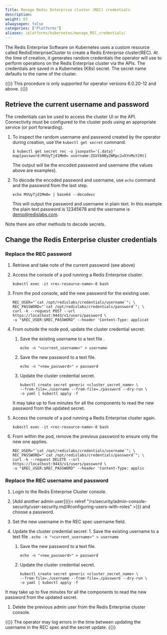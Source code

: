 ```yaml
---
Title: Manage Redis Enterprise cluster (REC) credentials
description: 
weight: 93
alwaysopen: false
categories: ["Platforms"]
aliases: /platforms/kubernetes/manage_REC_credentials/
---
```

The Redis Enterprise Software on Kubernetes uses a custom resource called RedisEnterpriseCluster to create a Redis Enterprise cluster(REC). At the time of creation, it generates random credentials the operator will use to perform operations on the Redis Enterprise cluster via the APIs. The credentials are saved in a Kubernetes (K8s) secret. The secret name defaults to the name of the cluster.

{{<note>}}
This procedure is only supported for operator versions 6.0.20-12 and above.
{{</note>}}

## Retrieve the current username and password 

The credentials can be used to access the cluster UI or the API. Connectivity must be configured to the cluster pods using an appropriate service (or port forwarding).

1. To inspect the random  username and password created by the operator during creation, use the `kubectl get secret` command.

    ```
    $ kubectl get secret rec -o jsonpath='{.data}'
    map[password:MVUyTjd1Mm0= username:ZGVtb0ByZWRpc2xhYnMuY29t]
    ```

    The output will be the encoded password and username (the values above are examples).

1. To decode the encoded password and username, use `echo` command and the password from the last step.

    ```
    echo MVUyTjd1Mm0= | base64 --decodexc
    ```

    This will output the password and username in plain text. In this example the plain text password is 12345678 and the username is demo@redislabs.com.

Note there are other methods to decode secrets.

## Change the Redis Enterprise cluster credentials

### Replace the REC password

1. Retrieve and take note of the current password (see above)
1. Access the console of a pod running a Redis Enterprise cluster.

    ```
    kubectl exec -it <rec-resource-name>-0 bash
    ```

1. From the pod console, add the new password for the existing user.
    ```
    REC_USER="`cat /opt/redislabs/credentials/username`"; \
    REC_PASSWORD="`cat /opt/redislabs/credentials/password`"; \
    curl -k --request POST --url https://localhost:9443/v1/users/password \
    -u "$REC_USER:$REC_PASSWORD" --header 'Content-Type: applicat
    ```

1. From outside the node pod, update the cluster credential secret:
    1. Save the existing username to a text file .
        ```
        echo -n "<current_username>" > username 
        ```

    1. Save the new password to a text file.
        ```
        echo -n "<new_password>" > password
        ```

    1. Update the cluster credential secret.
        ```
        kubectl create secret generic <cluster_secret_name> \
        --from-file=./username --from-file=./password --dry-run \
        -o yaml | kubectl apply -f 
        ```

    It may take up to five minutes for all the components to read the new password from the updated secret. 

1. Access the console of a pod running a Redis Enterprise cluster again.

    ```
    kubectl exec -it <rec-resource-name>-0 bash
    ```

 1. From within the pod, remove the previous password to ensure only the new one applies.
    ```
    REC_USER="`cat /opt/redislabs/credentials/username`"; \
    REC_PASSWORD="`cat /opt/redislabs/credentials/password`"; \
    curl -k --request DELETE --url https://localhost:9443/v1/users/password \ 
    -u "$REC_USER:$REC_PASSWORD" --header 'Content-Type: applic
    ```

### Replace the REC username and password

1. Login to the Redis Enterprise Cluster console.
1. [Add another admin user]({{< relref "/rs/security/admin-console-security/user-security.md/#configuring-users-with-roles" >}}) and choose a password.
1. Set the new username in the REC spec username field.
1. Update the cluster credential secret:
       1. Save the existing username to a text file .
        ```
        echo -n "<current_username>" > username
        ```

    1. Save the new password to a text file.
        ```
        echo -n "<new_password>" > password
        ```

    1. Update the cluster credential secret.
        ```
        kubectl create secret generic <cluster_secret_name> \
        --from-file=./username --from-file=./password --dry-run \
        -o yaml | kubectl apply -f 
        ```

It may take up to five minutes for all the components to read the new password from the updated secret.
1. Delete the previous admin user from the Redis Enterprise cluster console.

{{<note>}}
The operator may log errors in the time between updating the username in the REC spec and the secret update. 
{{</note>}}
